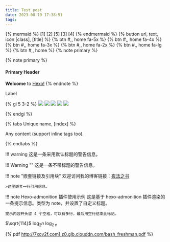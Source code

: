```yaml
---
title: Test post
date: 2023-08-19 17:38:51
tags:
---
```

{% mermaid %}
[1]
[2]  [5]
[3]  [4]
{% endmermaid %}
{% button url, text, icon [class], [title] %}
{% btn #,, home fa-5x %}
{% btn #,, home fa-4x %}
{% btn #,, home fa-3x %}
{% btn #,, home fa-2x %}
{% btn #,, home fa-lg %}
{% btn #,, home %}
{% note primary %}

{% note primary %}
#### Primary Header
**Welcome** to [Hexo!](https://hexo.io)
{% endnote %}

<span class="label label-primary">Label</span>

{% gi 5 3-2 %}
  ![](https://blog.17lai.site/medias_webp/cover/fitness.webp)
  ![](https://blog.17lai.site/medias_webp/cover/fitness.webp)
  ![](https://blog.17lai.site/medias_webp/cover/fitness.webp)
  ![](https://blog.17lai.site/medias_webp/cover/fitness.webp)
  ![](https://blog.17lai.site/medias_webp/cover/fitness.webp)

{% endgi %}

{% tabs Unique name, [index] %}
<!-- tab [Tab caption] [@icon] -->
Any content (support inline tags too).
<!-- endtab -->
{% endtabs %}

  
!!! warning
    这是一条采用默认标题的警告信息。
    
!!! Warning ""
    这是一条不带标题的警告信息。
    
!!! note "嵌套链接及引用块"
    欢迎访问我的博客链接：[夜法之书](https://www.blog.17lai.site)

    >这里嵌套一行引用信息。
    
!!! note Hexo-admonition 插件使用示例
    这是基于 hexo-admonition 插件渲染的一条提示信息。类型为 note，并设置了自定义标题。

    提示内容开头留 4 个空格，可以有多行，最后用空行结束此标记。

  
$\sqrt{114}$
$\log_2{n}$
log<sub>2 n

{% pdf http://7xov2f.com1.z0.glb.clouddn.com/bash_freshman.pdf %}
